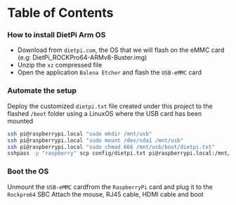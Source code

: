 Table of Contents
=================

### How to install DietPi Arm OS

- Download from `dietpi.com`, the OS that we will flash on the eMMC card (e.g: DietPi_ROCKPro64-ARMv8-Buster.img)
- Unzip the `xz` compressed  file
- Open the application `Balena Etcher` and flash the `USB-eMMC` card

### Automate the setup 

Deploy the customized `dietpi.txt` file created under this project to the flashed `/boot` folder
using a LinuxOS where the USB card has been mounted

```bash
ssh pi@raspberrypi.local "sudo mkdir /mnt/usb"
ssh pi@raspberrypi.local "sudo mount /dev/sda1 /mnt/usb"
ssh pi@raspberrypi.local "sudo chmod 666 /mnt/usb/boot/dietpi.txt"
sshpass -p "raspberry" scp config/dietpi.txt pi@raspberrypi.local:/mnt/usb/boot
```

### Boot the OS

Unmount the `USB-eMMC` cardfrom the `RaspberryPi` card and plug it to the `Rockpro64` SBC
Attach the mouse, RJ45 cable, HDMI cable and boot

